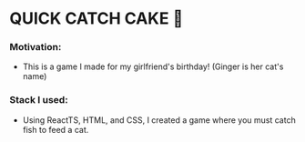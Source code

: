# QUICK CATCH CAKE 🍰

### Motivation:
- This is a game I made for my girlfriend's birthday! (Ginger is her cat's name)

 ### Stack I used:
 - Using ReactTS, HTML, and CSS, I created a game where you must catch fish to feed a cat.
